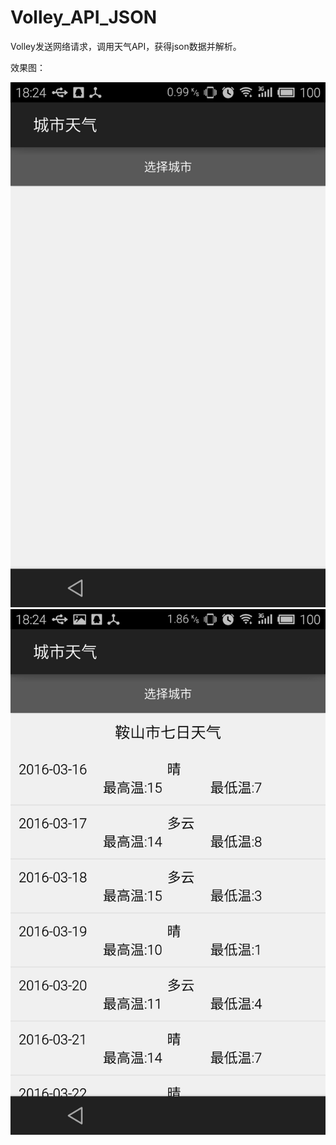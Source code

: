# Volley_API_JSON
Volley发送网络请求，调用天气API，获得json数据并解析。

效果图：

![Aaron Swartz](https://github.com/dongzhaoqi/Volley_API_JSON/blob/master/S60316-182448.jpg)
![Aaron Swartz](https://github.com/dongzhaoqi/Volley_API_JSON/raw/master/S60316-182500.jpg)
